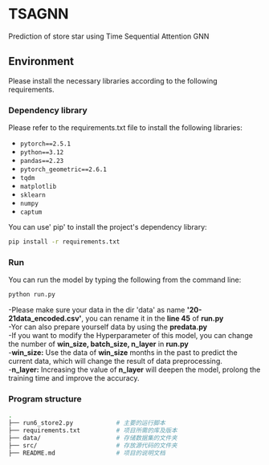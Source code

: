 # TSAGNN
Prediction of store star using Time Sequential Attention GNN

## Environment

Please install the necessary libraries according to the following requirements.

### Dependency library

Please refer to the requirements.txt file to install the following libraries:

- `pytorch==2.5.1`
- `python==3.12`
- `pandas==2.23`
- `pytorch_geometric==2.6.1`
- `tqdm`
- `matplotlib`
- `sklearn`
- `numpy`
- `captum`

You can use' pip' to install the project's dependency library:

```bash
pip install -r requirements.txt
```
### Run

You can run the model by typing the following from the command line:

```bash
python run.py
```
-Please make sure your data in the dir 'data' as name **'20-21data_encoded.csv'**, you can rename it in the **line 45** of **run.py**  
-Yor can also prepare yourself data by using the **predata.py**  
-If you want to modify the Hyperparameter of this model, you can change the number of **win_size, batch_size, n_layer** in **run.py**  
-**win_size:** Use the data of **win_size** months in the past to predict the current data, which will change the result of data preprocessing.  
-**n_layer:** Increasing the value of **n_layer** will deepen the model, prolong the training time and improve the accuracy.  

### Program structure
```bash
.
├── run6_store2.py            # 主要的运行脚本
├── requirements.txt          # 项目所需的库及版本
├── data/                     # 存储数据集的文件夹
├── src/                      # 存放源代码的文件夹
├── README.md                 # 项目的说明文档
```
